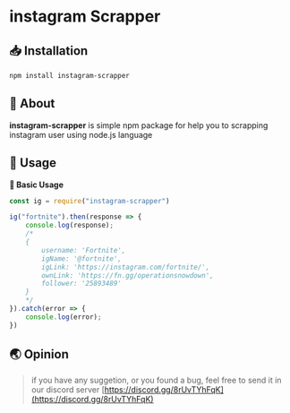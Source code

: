 # instagram Scrapper

## 📥 Installation
```md
npm install instagram-scrapper
```

## 📄 About
<b>instagram-scrapper</b> is simple npm package for help you to scrapping instagram user using node.js language

## 🔧 Usage

<b>📘 Basic Usage</b>
```js
const ig = require("instagram-scrapper")

ig("fortnite").then(response => {
    console.log(response);
    /*
    {
        username: 'Fortnite',
        igName: '@fortnite',
        igLink: 'https://instagram.com/fortnite/',
        ownLink: 'https://fn.gg/operationsnowdown',
        follower: '25893489'
    }
    */
}).catch(error => {
    console.log(error);
})
```

## 🌏 Opinion
> if you have any suggetion, or you found a bug, feel free to send it in our discord server [https://discord.gg/8rUvTYhFqK](https://discord.gg/8rUvTYhFqK)
